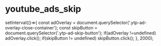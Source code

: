 ﻿# youtube_ads_skip
setInterval(()=>{
  const adOverlay = document.querySelector('.ytp-ad-overlay-close-container');
  const skipButton = document.querySelector('.ytp-ad-skip-button');
  if(adOverlay !=undefined)
    adOverlay.click();
  if(skipButton != undefined)
    skipButton.click();
}, 2000);
